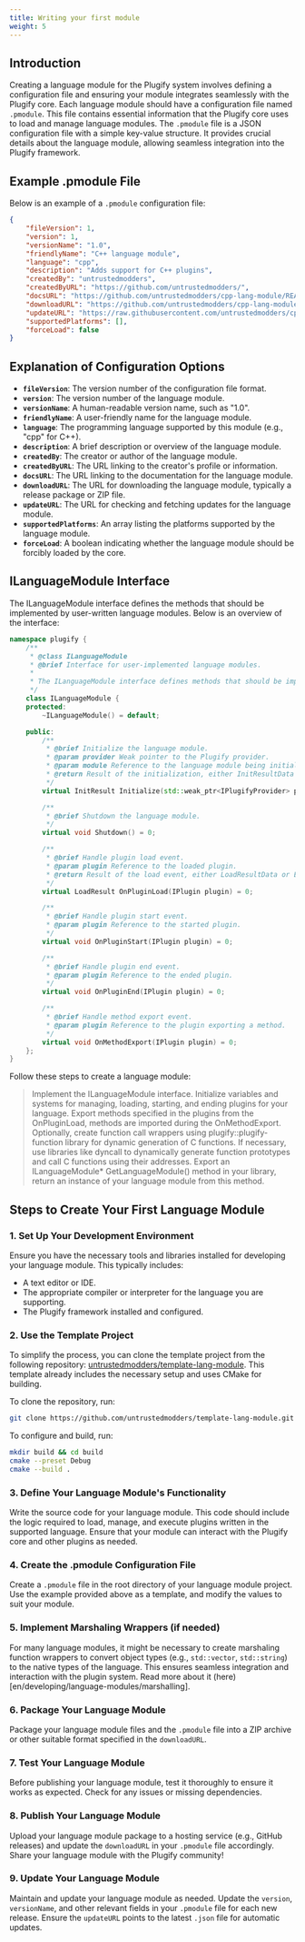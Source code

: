 ```yaml
---
title: Writing your first module
weight: 5
---
```


## Introduction

Creating a language module for the Plugify system involves defining a configuration file and ensuring your module integrates seamlessly with the Plugify core. Each language module should have a configuration file named `.pmodule`. This file contains essential information that the Plugify core uses to load and manage language modules. The `.pmodule` file is a JSON configuration file with a simple key-value structure. It provides crucial details about the language module, allowing seamless integration into the Plugify framework.

## Example .pmodule File

Below is an example of a `.pmodule` configuration file:

```json
{
    "fileVersion": 1,
    "version": 1,
    "versionName": "1.0",
    "friendlyName": "C++ language module",
    "language": "cpp",
    "description": "Adds support for C++ plugins",
    "createdBy": "untrustedmodders",
    "createdByURL": "https://github.com/untrustedmodders/",
    "docsURL": "https://github.com/untrustedmodders/cpp-lang-module/README.md",
    "downloadURL": "https://github.com/untrustedmodders/cpp-lang-module/releases/download/v1.0/cpp-lang-module.zip",
    "updateURL": "https://raw.githubusercontent.com/untrustedmodders/cpp-lang-module/main/cpp-lang-module.json",
    "supportedPlatforms": [],
    "forceLoad": false
}
```
## Explanation of Configuration Options

- **`fileVersion`**: The version number of the configuration file format.
- **`version`**: The version number of the language module.
- **`versionName`**: A human-readable version name, such as "1.0".
- **`friendlyName`**: A user-friendly name for the language module.
- **`language`**: The programming language supported by this module (e.g., "cpp" for C++).
- **`description`**: A brief description or overview of the language module.
- **`createdBy`**: The creator or author of the language module.
- **`createdByURL`**: The URL linking to the creator's profile or information.
- **`docsURL`**: The URL linking to the documentation for the language module.
- **`downloadURL`**: The URL for downloading the language module, typically a release package or ZIP file.
- **`updateURL`**: The URL for checking and fetching updates for the language module.
- **`supportedPlatforms`**: An array listing the platforms supported by the language module.
- **`forceLoad`**: A boolean indicating whether the language module should be forcibly loaded by the core.

## ILanguageModule Interface
The ILanguageModule interface defines the methods that should be implemented by user-written language modules. Below is an overview of the interface:

```c++
namespace plugify {
    /**
     * @class ILanguageModule
     * @brief Interface for user-implemented language modules.
     *
     * The ILanguageModule interface defines methods that should be implemented by user-written language modules.
     */
    class ILanguageModule {
    protected:
        ~ILanguageModule() = default;

    public:
        /**
         * @brief Initialize the language module.
         * @param provider Weak pointer to the Plugify provider.
         * @param module Reference to the language module being initialized.
         * @return Result of the initialization, either InitResultData or ErrorData.
         */
        virtual InitResult Initialize(std::weak_ptr<IPlugifyProvider> provider, IModule module) = 0;

        /**
         * @brief Shutdown the language module.
         */
        virtual void Shutdown() = 0;

        /**
         * @brief Handle plugin load event.
         * @param plugin Reference to the loaded plugin.
         * @return Result of the load event, either LoadResultData or ErrorData.
         */
        virtual LoadResult OnPluginLoad(IPlugin plugin) = 0;

        /**
         * @brief Handle plugin start event.
         * @param plugin Reference to the started plugin.
         */
        virtual void OnPluginStart(IPlugin plugin) = 0;

        /**
         * @brief Handle plugin end event.
         * @param plugin Reference to the ended plugin.
         */
        virtual void OnPluginEnd(IPlugin plugin) = 0;

        /**
         * @brief Handle method export event.
         * @param plugin Reference to the plugin exporting a method.
         */
        virtual void OnMethodExport(IPlugin plugin) = 0;
    };
}
```

Follow these steps to create a language module:
> Implement the ILanguageModule interface.
> Initialize variables and systems for managing, loading, starting, and ending plugins for your language.
> Export methods specified in the plugins from the OnPluginLoad, methods are imported during the OnMethodExport.
> Optionally, create function call wrappers using plugify::plugify-function library for dynamic generation of C functions.
> If necessary, use libraries like dyncall to dynamically generate function prototypes and call C functions using their addresses.
> Export an ILanguageModule* GetLanguageModule() method in your library, return an instance of your language module from this method.

## Steps to Create Your First Language Module

### 1. Set Up Your Development Environment

Ensure you have the necessary tools and libraries installed for developing your language module. This typically includes:

- A text editor or IDE.
- The appropriate compiler or interpreter for the language you are supporting.
- The Plugify framework installed and configured.

### 2. Use the Template Project

To simplify the process, you can clone the template project from the following repository: [untrustedmodders/template-lang-module](https://github.com/untrustedmodders/template-lang-module). This template already includes the necessary setup and uses CMake for building.

To clone the repository, run:
```sh
git clone https://github.com/untrustedmodders/template-lang-module.git
```

To configure and build, run:
```sh
mkdir build && cd build
cmake --preset Debug
cmake --build .
```

### 3. Define Your Language Module's Functionality

Write the source code for your language module. This code should include the logic required to load, manage, and execute plugins written in the supported language. Ensure that your module can interact with the Plugify core and other plugins as needed.

### 4. Create the .pmodule Configuration File

Create a `.pmodule` file in the root directory of your language module project. Use the example provided above as a template, and modify the values to suit your module.

### 5. Implement Marshaling Wrappers (if needed)

For many language modules, it might be necessary to create marshaling function wrappers to convert object types (e.g., `std::vector`, `std::string`) to the native types of the language. This ensures seamless integration and interaction with the plugin system. Read more about it (here)[en/developing/language-modules/marshalling].

### 6. Package Your Language Module

Package your language module files and the `.pmodule` file into a ZIP archive or other suitable format specified in the `downloadURL`.

### 7. Test Your Language Module

Before publishing your language module, test it thoroughly to ensure it works as expected. Check for any issues or missing dependencies.

### 8. Publish Your Language Module

Upload your language module package to a hosting service (e.g., GitHub releases) and update the `downloadURL` in your `.pmodule` file accordingly. Share your language module with the Plugify community!

### 9. Update Your Language Module

Maintain and update your language module as needed. Update the `version`, `versionName`, and other relevant fields in your `.pmodule` file for each new release. Ensure the `updateURL` points to the latest `.json` file for automatic updates.
